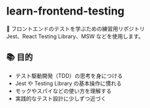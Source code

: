 # learn-frontend-testing

🧪 フロントエンドのテストを学ぶための練習用リポジトリ  
Jest、React Testing Library、MSW などを使用します。


## 📚 目的

- テスト駆動開発（TDD）の思考を身につける
- Jest や Testing Library の基本操作に慣れる
- モックやスパイなどの使い方を理解する
- 実践的なテスト設計に少しずつ近づく
